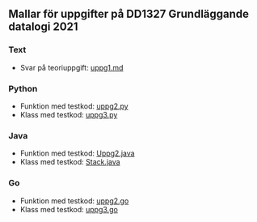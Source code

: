 ## Mallar för uppgifter på DD1327 Grundläggande datalogi 2021

### Text

- Svar på teoriuppgift: [uppg1.md](https://github.com/yourbasic/grudat21/blob/master/ovn0/uppg1.md)

### Python

- Funktion med testkod: [uppg2.py](https://github.com/yourbasic/grudat21/blob/master/ovn0/uppg2.py)
- Klass med testkod: [uppg3.py](https://github.com/yourbasic/grudat21/blob/master/ovn0/uppg3.py)

### Java

- Funktion med testkod: [Uppg2.java](https://github.com/yourbasic/grudat21/blob/master/ovn0/Uppg2.java)
- Klass med testkod: [Stack.java](https://github.com/yourbasic/grudat21/blob/master/ovn0/Stack.java)

### Go

- Funktion med testkod: [uppg2.go](https://github.com/yourbasic/grudat21/blob/master/ovn0/uppg2.go)
- Klass med testkod: [uppg3.go](https://github.com/yourbasic/grudat21/blob/master/ovn0/uppg3.go)
